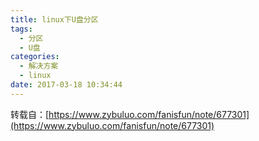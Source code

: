 ```yaml
---
title: linux下U盘分区
tags:
  - 分区
  - U盘
categories:
  - 解决方案
  - linux
date: 2017-03-18 10:34:44
---
```


转载自：[https://www.zybuluo.com/fanisfun/note/677301](https://www.zybuluo.com/fanisfun/note/677301)
